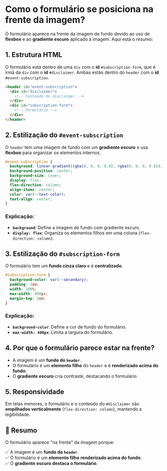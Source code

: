 # Como o formulário se posiciona na frente da imagem?

O formulário aparece na frente da imagem de fundo devido ao uso de **flexbox** e ao **gradiente escuro** aplicado à imagem. Aqui está o resumo:

## 1. Estrutura HTML

O formulário está dentro de uma `div` com o **id** `#subscription-form`, que é irmã da `div` com o **id** `#disclaimer`. Ambas estão dentro do `header` com o **id** `#event-subscription`.

```html
<header id="event-subscription">
  <div id="disclaimer">
    <!-- Conteúdo do disclaimer -->
  </div>
  <div id="subscription-form">
    <!-- Formulário -->
  </div>
</header>
```

## 2. Estilização do `#event-subscription`

O `header` tem uma imagem de fundo com um **gradiente escuro** e usa **flexbox** para organizar os elementos internos.

```css
#event-subscription {
  background: linear-gradient(rgba(0, 0, 0, 0.8), rgba(0, 0, 0, 0.8)), url("../img/moto5.jpg");
  background-position: center;
  background-size: cover;
  display: flex;
  flex-direction: column;
  align-items: center;
  color: var(--text-color);
  text-align: center;
}
```

### Explicação:
- **`background`**: Define a imagem de fundo com gradiente escuro.
- **`display: flex`**: Organiza os elementos filhos em uma coluna (`flex-direction: column`).

## 3. Estilização do `#subscription-form`

O formulário tem um **fundo cinza claro** e é **centralizado**.

```css
#subscription-form {
  background-color: var(--secondary);
  padding: 2em;
  width: 100%;
  max-width: 400px;
  margin-top: 2em;
}
```

### Explicação:
- **`background-color`**: Define a cor de fundo do formulário.
- **`max-width: 400px`**: Limita a largura do formulário.

## 4. Por que o formulário parece estar na frente?

- A imagem é um **fundo do `header`**.
- O formulário é um **elemento filho** do `header` e é **renderizado acima do fundo**.
- O **gradiente escuro** cria contraste, destacando o formulário.

## 5. Responsividade

Em telas menores, o formulário e o conteúdo do `#disclaimer` são **empilhados verticalmente** (`flex-direction: column`), mantendo a legibilidade.

## 📌 Resumo

O formulário aparece "na frente" da imagem porque:

✅ A imagem é um **fundo do `header`**.  
✅ O formulário é um **elemento filho renderizado acima do fundo**.  
✅ O **gradiente escuro destaca o formulário**.

